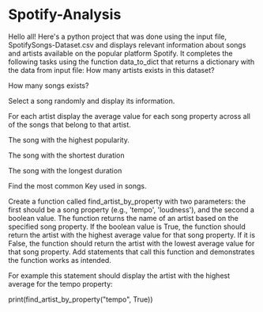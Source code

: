 # Spotify-Analysis
Hello all! Here's a python project that was done using the input file, SpotifySongs-Dataset.csv and displays relevant information about songs and artists available on the popular platform Spotify. It completes the following tasks using the function data_to_dict that returns a  dictionary with the data from input file:
How many artists exists in this dataset?

How many songs exists?

Select a song randomly and display its information.

For each artist display the average value for each song property across all of the songs that belong to that artist.

The song with the highest popularity.

The song with the shortest duration

The song with the longest duration

Find the most common Key used in songs.

Create a function called find_artist_by_property with two parameters: the first should be a song property (e.g., 'tempo', 'loudness'), and the second a boolean value. The function returns the name of an artist based on the specified song property. If the boolean value is True, the function should return the artist with the highest average value for that song property. If it is False, the function should return the artist with the lowest average value for that song property. Add statements that call this function and demonstrates the function works as intended. 

For example this statement should display the artist with the highest average for the tempo property:

print(find_artist_by_property("tempo", True))
